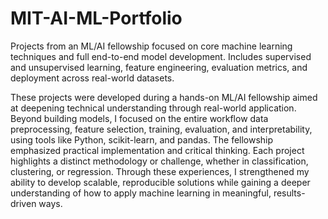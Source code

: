 # MIT-AI-ML-Portfolio
Projects from an ML/AI fellowship focused on core machine learning techniques and full end-to-end model development. Includes supervised and unsupervised learning, feature engineering, evaluation metrics, and deployment across real-world datasets.

These projects were developed during a hands-on ML/AI fellowship aimed at deepening technical understanding through real-world application. Beyond building models, I focused on the entire workflow data preprocessing, feature selection, training, evaluation, and interpretability, using tools like Python, scikit-learn, and pandas. The fellowship emphasized practical implementation and critical thinking. Each project highlights a distinct methodology or challenge, whether in classification, clustering, or regression. Through these experiences, I strengthened my ability to develop scalable, reproducible solutions while gaining a deeper understanding of how to apply machine learning in meaningful, results-driven ways.

